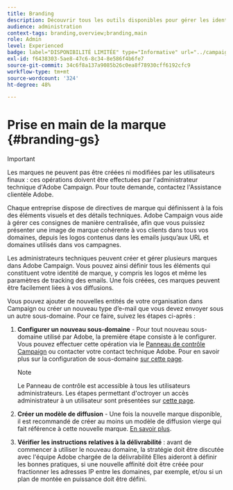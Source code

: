 ```yaml
---
title: Branding
description: Découvrir tous les outils disponibles pour gérer les identités de branding
audience: administration
context-tags: branding,overview;branding,main
role: Admin
level: Experienced
badge: label="DISPONIBILITÉ LIMITÉE" type="Informative" url="../campaign-standard-migration-home.md" tooltip="Limité aux utilisateurs migrés Campaign Standard"
exl-id: f6438303-5ae8-47c6-8c34-8e586f4b6fe7
source-git-commit: 34c6f8a137a9085b26c0ea8f78930cff6192cfc9
workflow-type: tm+mt
source-wordcount: '324'
ht-degree: 48%

---
```


# Prise en main de la marque {#branding-gs}

>[!IMPORTANT]
>
>Les marques ne peuvent pas être créées ni modifiées par les utilisateurs finaux : ces opérations doivent être effectuées par l&#39;administrateur technique d&#39;Adobe Campaign. Pour toute demande, contactez l&#39;Assistance clientèle Adobe.

Chaque entreprise dispose de directives de marque qui définissent à la fois des éléments visuels et des détails techniques. Adobe Campaign vous aide à gérer ces consignes de manière centralisée, afin que vous puissiez présenter une image de marque cohérente à vos clients dans tous vos domaines, depuis les logos contenus dans les emails jusqu’aux URL et domaines utilisés dans vos campagnes.

Les administrateurs techniques peuvent créer et gérer plusieurs marques dans Adobe Campaign. Vous pouvez ainsi définir tous les éléments qui constituent votre identité de marque, y compris les logos et même les paramètres de tracking des emails. Une fois créées, ces marques peuvent être facilement liées à vos diffusions.

Vous pouvez ajouter de nouvelles entités de votre organisation dans Campaign ou créer un nouveau type d’e-mail que vous devez envoyer sous un autre sous-domaine. Pour ce faire, suivez les étapes ci-après :

1. **Configurer un nouveau sous-domaine** - Pour tout nouveau sous-domaine utilisé par Adobe, la première étape consiste à le configurer. Vous pouvez effectuer cette opération via le [Panneau de contrôle Campaign](https://experienceleague.adobe.com/docs/control-panel/using/subdomains-and-certificates/subdomains-branding.html?lang=fr) ou contacter votre contact technique Adobe. Pour en savoir plus sur la configuration de sous-domaine [sur cette page](https://experienceleague.adobe.com/en/docs/deliverability-learn/deliverability-best-practice-guide/additional-resources/campaign/ac-domain-name-setup).

   >[!NOTE]
   >
   >Le Panneau de contrôle est accessible à tous les utilisateurs administrateurs. Les étapes permettant d&#39;octroyer un accès administrateur à un utilisateur sont présentées sur [cette page](https://experienceleague.adobe.com/docs/control-panel/using/discover-control-panel/managing-permissions.html?lang=fr#discover-control-panel).

1. **Créer un modèle de diffusion** - Une fois la nouvelle marque disponible, il est recommandé de créer au moins un modèle de diffusion vierge qui fait référence à cette nouvelle marque. [En savoir plus](branding-assign.md).

1. **Vérifier les instructions relatives à la délivrabilité** : avant de commencer à utiliser le nouveau domaine, la stratégie doit être discutée avec l&#39;équipe Adobe chargée de la délivrabilité Elles aideront à définir les bonnes pratiques, si une nouvelle affinité doit être créée pour fractionner les adresses IP entre les domaines, par exemple, et/ou si un plan de montée en puissance doit être défini.
